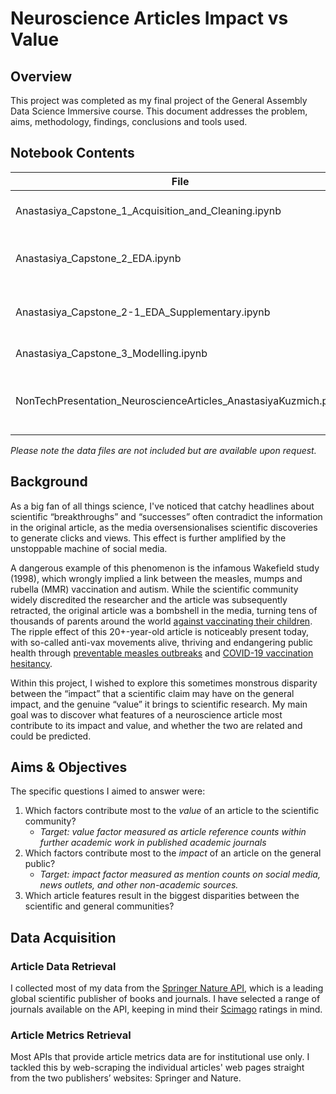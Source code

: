 # Neuroscience Articles Impact vs Value
## **Overview**

This project was completed as my final project of the General Assembly Data Science Immersive course. This document addresses the problem, aims, methodology, findings, conclusions and tools used.

## **Notebook Contents**

| File      | Contents |
| ----------- | ----------- |
| Anastasiya_Capstone_1_Acquisition_and_Cleaning.ipynb      | Acquisition and cleaning notebook       |
| Anastasiya_Capstone_2_EDA.ipynb   | Exploratory Data Analysis (EDA) Notebook        |
| Anastasiya_Capstone_2-1_EDA_Supplementary.ipynb  | Supplementary EDA: Modelling Topics by Decade        |
| Anastasiya_Capstone_3_Modelling.ipynb   | Modelling & results        |
| NonTechPresentation_NeuroscienceArticles_AnastasiyaKuzmich.ppsx   | A non-technical PowerPoint show recording        |

*Please note the data files are not included but are available upon request.*

## **Background**

As a big fan of all things science, I've noticed that catchy headlines about scientific “breakthroughs” and “successes” often contradict the information in the original article, as the media oversensionalises scientific discoveries to generate clicks and views. This effect is further amplified by the unstoppable machine of social media.

A dangerous example of this phenomenon is the infamous Wakefield study (1998), which wrongly implied a link between the measles, mumps and rubella (MMR) vaccination and autism. While the scientific community widely discredited the researcher and the article was subsequently retracted, the original article was a bombshell in the media, turning tens of thousands of parents around the world [against vaccinating their children](https://journals.plos.org/plosone/article?id=10.1371/journal.pone.0256395). The ripple effect of this 20+-year-old article is noticeably present today, with so-called anti-vax movements alive, thriving and endangering public health through [preventable measles outbreaks](https://www.ncbi.nlm.nih.gov/pmc/articles/PMC5489284/) and [COVID-19 vaccination hesitancy](https://journals.plos.org/plosone/article?id=10.1371/journal.pone.0264019).

Within this project, I wished to explore this sometimes monstrous disparity between the “impact” that a scientific claim may have on the general impact, and the genuine “value” it brings to scientific research. My main goal was to discover what features of a neuroscience article most contribute to its impact and value, and whether the two are related and could be predicted.

## **Aims & Objectives**

The specific questions I aimed to answer were:

1. Which factors contribute most to the *value* of an article to the scientific community?
    - *Target: value factor measured as article reference counts within further academic work in published academic journals*
2. Which factors contribute most to the *impact* of an article on the general public?
    - *Target: impact factor measured as mention counts on social media, news outlets, and other non-academic sources.*
3. Which article features result in the biggest disparities between the scientific and general communities?

## **Data Acquisition**

### **Article Data Retrieval**

I collected most of my data from the [Springer Nature API](https://dev.springernature.com/), which is a leading global scientific publisher of books and journals. I have selected a range of journals available on the API, keeping in mind their [Scimago](https://www.scimagojr.com/journalrank.php?category=2801) ratings in mind.

### **Article Metrics Retrieval**

Most APIs that provide article metrics data are for institutional use only. I tackled this by web-scraping the individual articles' web pages straight from the two publishers’ websites: Springer and Nature.
